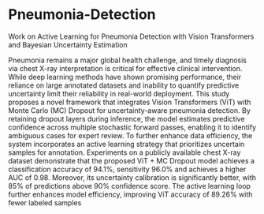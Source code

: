 # Pneumonia-Detection
Work on Active Learning for Pneumonia Detection with Vision Transformers and Bayesian Uncertainty Estimation

Pneumonia remains a major global health challenge, and timely diagnosis via chest X-ray interpretation is critical for effective clinical intervention. While deep learning methods have shown promising performance, their reliance on large annotated datasets and inability to quantify predictive uncertainty limit their reliability in real-world deployment. This study proposes a novel framework that integrates Vision Transformers (ViT) with Monte Carlo (MC) Dropout for uncertainty-aware pneumonia detection. By retaining dropout layers during inference, the model estimates predictive confidence across multiple stochastic forward passes, enabling it to identify ambiguous cases for expert review. To further enhance data efficiency, the system incorporates an active learning strategy that prioritizes uncertain samples for annotation. Experiments on a publicly available chest X-ray dataset demonstrate that the proposed ViT + MC Dropout model achieves a classification accuracy of 94.1%, sensitivity 96.0% and achieves a higher AUC of 0.98. Moreover, its uncertainty calibration is significantly better, with 85% of predictions above 90% confidence score. The active learning loop further enhances model efficiency, improving ViT accuracy of 89.26% with fewer labeled samples
